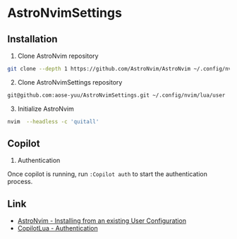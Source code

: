 # AstroNvimSettings

## Installation

1. Clone AstroNvim repository

```bash
git clone --depth 1 https://github.com/AstroNvim/AstroNvim ~/.config/nvim
```

2. Clone AstroNvimSettings repository

```bash
git@github.com:aose-yuu/AstroNvimSettings.git ~/.config/nvim/lua/user
```

3. Initialize AstroNvim

```bash
nvim  --headless -c 'quitall'
```

## Copilot

1. Authentication

Once copilot is running, run `:Copilot auth` to start the authentication process.

## Link

- [AstroNvim - Installing from an existing User Configuration](https://astronvim.com/Configuration/manage_user_config#installing-from-an-existing-user-configuration)
- [CopilotLua - Authentication](https://github.com/zbirenbaum/copilot.lua#authentication)

